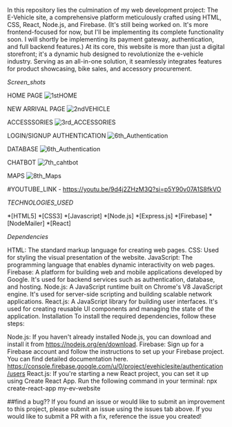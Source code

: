 In this repository lies the culmination of my web development project: The E-Vehicle site, a comprehensive platform meticulously crafted using HTML, CSS, React, Node.js, and Firebase. (It's still being worked on. It's more frontend-focused for now, but I'll be implementing its complete functionality soon. I will shortly be implementing its payment gateway, authentication, and full backend features.)
At its core, this website is more than just a digital storefront; it's a dynamic hub designed to revolutionize the e-vehicle industry.
Serving as an all-in-one solution, it seamlessly integrates features for product showcasing, bike sales, and accessory procurement.

*Screen_shots*

HOME PAGE 
![1stHOME](https://github.com/adit9852/E-vehicle-website/assets/116372564/46c1f8fc-0706-4ce8-afc3-70deef4a8ded)

NEW ARRIVAL PAGE
![2ndVEHICLE](https://github.com/adit9852/E-vehicle-website/assets/116372564/a047eac4-a55e-48b6-9717-3b27060b03a6)

ACCESSSORIES
![3rd_ACCESSORIES](https://github.com/adit9852/E-vehicle-website/assets/116372564/14be8be2-887c-478d-9276-dc590cb2c5ed)

LOGIN/SIGNUP AUTHENTICATION
![6th_Authentication](https://github.com/adit9852/E-vehicle-website/assets/116372564/cf073348-7fa2-4ac5-96b5-6cf4072e14b4)

DATABASE
![6th_Authentication](https://github.com/adit9852/E-vehicle-website/assets/116372564/5880a6a6-a49c-4b3e-818f-f82f535ccc14)

CHATBOT
![7th_cahtbot](https://github.com/adit9852/E-vehicle-website/assets/116372564/2e071bb8-d0fb-428b-bf25-007c473eadee)

MAPS
![8th_Maps](https://github.com/adit9852/E-vehicle-website/assets/116372564/ed832845-0734-403a-be06-f03e04379150)

#YOUTUBE_LINK - https://youtu.be/9d4j2ZHzM3Q?si=p5Y90v07A1S8fkVO

_TECHNOLOGIES_USED_

*[HTML5]
*[CSS3]
*[Javascript]
*[Node.js]
*[Express.js]
*[Firebase]
*[NodeMailer]
*[React]



*Dependencies*

HTML: The standard markup language for creating web pages.
CSS: Used for styling the visual presentation of the website.
JavaScript: The programming language that enables dynamic interactivity on web pages.
Firebase: A platform for building web and mobile applications developed by Google. It's used for backend services such as authentication, database, and hosting.
Node.js: A JavaScript runtime built on Chrome's V8 JavaScript engine. It's used for server-side scripting and building scalable network applications.
React.js: A JavaScript library for building user interfaces. It's used for creating reusable UI components and managing the state of the application.
Installation
To install the required dependencies, follow these steps:

Node.js: If you haven't already installed Node.js, you can download and install it from https://nodejs.org/en/download.
Firebase: Sign up for a Firebase account and follow the instructions to set up your Firebase project. You can find detailed documentation here. https://console.firebase.google.com/u/0/project/evehiclesite/authentication/users
React.js: If you're starting a new React project, you can set it up using Create React App. Run the following command in your terminal:
npx create-react-app my-ev-website


##find a bug??
If you found an issue or would like to submit an improvement to this project, please submit an
issue using the issues tab above. If you would like to submit a PR with a fix, reference the
issue you created!

